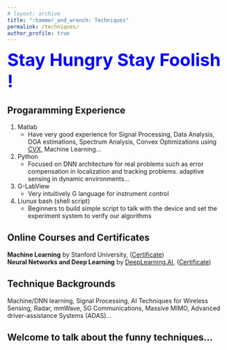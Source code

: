 ```yaml
---
# layout: archive
title: ":hammer_and_wrench: Techniques"
permalink: /techniques/
author_profile: true
---
```

<span style="color:blue;font-size:40px;font-weight:bold"> Stay Hungry Stay Foolish !</span>
## Progaramming Experience
1. Matlab
   * Have very good experience for Signal Processing, Data Analysis, DOA estimations, Spectrum Analysis, Convex Optimizations using [CVX](http://cvxr.com/cvx/), Machine Learning...
2. Python
   * Focused on DNN architecture for real problems such as error compensation in localization and tracking problems. adaptive sensing in dynamic environments...
3. G-LabView
   * Very intuitively G language for instrument control
4. Liunux bash (shell script)
   * Beginners to build simple script to talk with the device and set the experiment system to verify our algorithms 

## Online Courses and Certificates
**Machine Learning** by Stanford University, ([Certificate](https://xiaolu1263.github.io/files/MachineLearning.pdf)) <br>
**Neural Networks and Deep Learning** by [DeepLearning.AI](https://www.deeplearning.ai/), ([Certificate](https://xiaolu1263.github.io/files/DNN.pdf))

## Technique Backgrounds
Machine/DNN learning, Signal Processing, AI Techniques for Wireless Sensing, Radar, mmWave, 5G Communications, Massive MIMO, 
Advanced driver-assistance Systems (ADAS)...

## Welcome to talk about the funny techniques...
